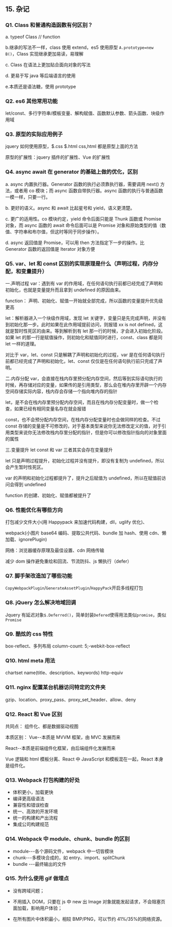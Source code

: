 ## 15. 杂记

### Q1. Class 和普通构造函数有何区别？

a. typeof Class // function

b.继承的写法不一样，class 使用 extend，es5 使用原型 `A.prototype=new B()`，Class 实现继承更加易读，易理解

c. Class 在语法上更加贴合面向对象的写法

d. 更易于写 java 等后端语言的使用

e.本质还是语法糖，使用 prototype

### Q2. es6 其他常用功能

let/const、多行字符串/模板变量、解构赋值、函数默认参数、箭头函数、块级作用域

### Q3. 原型的实际应用例子

jquery 如何使用原型，$.css $.html css,html 都是原型上面的方法

原型的扩展性：jquery 插件的扩展性、Vue 的扩展性

### Q4. async await 在 generator 的基础上做的优化，区别

a. async 内置执行器。Generator 函数的执行必须靠执行器，需要调用 next() 方法，或者用 co 模块；而 async 函数自带执行器。async 函数的执行与普通函数一模一样，只要一行。

b. 更好的语义。async 和 await 比起星号和 yield，语义更清楚。

c. 更广的适用性。co 模块约定，yield 命令后面只能是 Thunk 函数或 Promise 对象，而 async 函数的 await 命令后面可以是 Promise 对象和原始类型的值（数值、字符串和布尔值，但这时等同于同步操作）。

d. async 返回值是 Promise，可以用 then 方法指定下一步的操作。比 Generator 函数的返回值是 Iterator 对象方便

### Q5. var、let 和 const 区别的实现原理是什么（声明过程，内存分配，和变量提升）

一.声明过程
var：遇到有 var 的作用域，在任何语句执行前都已经完成了声明和初始化，也就是变量提升而且拿到 undefined 的原因由来。

function： 声明、初始化、赋值一开始就全部完成，所以函数的变量提升优先级更高

let：解析器进入一个块级作用域，发现 let 关键字，变量只是先完成声明，并没有到初始化那一步。此时如果在此作用域提前访问，则报错 xx is not defined，这就是暂时性死区的由来。等到解析到有 let 那一行的时候，才会进入初始化阶段。如果 let 的那一行是赋值操作，则初始化和赋值同时进行，const、class 都是同 let 一样的道理。

对比于 var，let、const 只是解耦了声明和初始化的过程，var 是在任何语句执行前都已经完成了声明和初始化，let、const 仅仅是在任何语句执行前只完成了声明。

二.内存分配 var，会直接在栈内存里预分配内存空间，然后等到实际语句执行的时候，再存储对应的变量，如果传的是引用类型，那么会在堆内存里开辟一个内存空间存储实际内容，栈内存会存储一个指向堆内存的指针

let，是不会在栈内存里预分配内存空间，而且在栈内存分配变量时，做一个检查，如果已经有相同变量名存在就会报错

const，也不会预分配内存空间，在栈内存分配变量时也会做同样的检查。不过 const 存储的变量是不可修改的，对于基本类型来说你无法修改定义的值，对于引用类型来说你无法修改栈内存里分配的指针，但是你可以修改指针指向的对象里面的属性

三.变量提升 let const 和 var 三者其实会存在变量提升

let 只是声明过程提升，初始化过程并没有提升，即没有复制为 undefined，所以会产生暂时性死区。

var 的声明和初始化过程都提升了，提升之后赋值为 undefined，所以在赋值前访问会得到 undefined

function 的创建、初始化、赋值都被提升了

### Q6. 性能优化有哪些方向

打包减少文件大小(用 Happypack 来加速代码构建，dll，uglify 优化)、

webpack(小图片 base64 编码、提取公共代码、bundle 加 hash、使用 cdn、懒加载、ignorePlugin)

网络：浏览器缓存原理及最佳设置、cdn 网络传输

减少 dom 操作避免重绘和回流、节流防抖、js 懒执行（defer）

### Q7. 脚手架改造加了哪些功能

`CopyWebpackPlugin`/`GenerateAssetPlugin`/`HappyPack`开启多线程打包

### Q8. jQuery 怎么解决地域回调

Jquery 有延迟对象`$.Deferred()`，简单封装`Defered`使得用法类似`promise`，类似`Promise`

### Q9. 酷炫的 css 特性

box-reflect、多列布局 column-count: 5;-webkit-box-reflect

### Q10. html meta 用法

chartset name(title、description、keywords) http-equiv

### Q11. nginx 配置某台机器访问特定的文件夹

gzip、location、proxy_pass、proxy_set_header、allow、deny

### Q12. React 和 Vue 区别

共同点：
组件化、都是数据驱动视图

本质区别：
Vue--本质是 MVVM 框架，由 MVC 发展而来

React--本质是前端组件化框架，由后端组件化发展而来

Vue 逻辑和 html 模板分离、React 中 JavaScript 和模板混在一起，React 本身是组件化。

### Q13. Webpack 打包构建的好处

- 体积更小，加载更快
- 编译更高级语法
- 兼容性和错误检查
- 统一、高效的开发环境
- 统一的构建和产出流程
- 集成公司构建规范

### Q14. Webpack 中 module、chunk、bundle 的区别

- module---各个源码文件，webpack 中一切皆模块
- chunk---多模块合成的，如 entry、import、splitChunk
- bundle ---最终输出的文件

### Q15. 为什么使用 gif 做埋点

- 没有跨域问题；

- 不用插入 DOM，只要在 js 中 new 出 Image 对象就能发起请求，不会阻塞页面加载，影响用户体验；

- 在所有图片中体积最小，相较 BMP/PNG，可以节约 41%/35%的网络资源。
